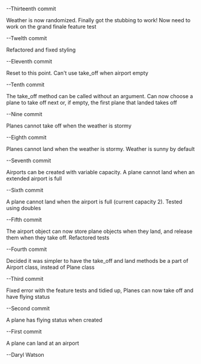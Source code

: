 --Thirteenth commit

Weather is now randomized. Finally got the stubbing to work! Now need to work on the grand finale feature test

--Twelth commit

Refactored and fixed styling

--Eleventh commit

Reset to this point. Can't use take_off when airport empty

--Tenth commit

The take_off method can be called without an argument. Can now choose a plane to take off next or, if empty, the first plane that landed takes off

--Nine commit

Planes cannot take off when the weather is stormy

--Eighth commit

Planes cannot land when the weather is stormy. Weather is sunny by default

--Seventh commit

Airports can be created with variable capacity. A plane cannot land when an extended airport is full

--Sixth commit

A plane cannot land when the airport is full (current capacity 2). Tested using doubles

--Fifth commit

  The airport object can now store plane objects when they land, and release them when they take off. Refactored tests

--Fourth commit

  Decided it was simpler to have the take_off and land methods be a part of Airport class, instead of Plane class

--Third commit

  Fixed error with the feature tests and tidied up, Planes can now take off and have flying status

--Second commit

  A plane has flying status when created

--First commit

  A plane can land at an airport

--Daryl Watson